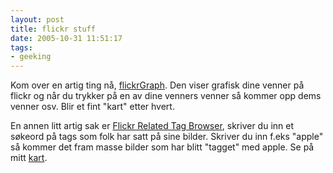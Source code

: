 ```yaml
---
layout: post
title: flickr stuff
date: 2005-10-31 11:51:17
tags: 
- geeking
---
```


Kom over en artig ting nå, <a href="http://www.marumushi.com/apps/flickrgraph/">flickrGraph</a>. 
Den viser grafisk dine venner på flickr og når du trykker på en av dine venners venner så 
kommer opp dems venner osv. Blir et fint "kart" etter hvert. 

En annen litt artig sak er <a href="http://www.airtightinteractive.com/projects/related_tag_browser/app/">Flickr Related Tag Browser</a>, 
skriver du inn et søkeord på tags som folk har satt på sine bilder. Skriver du inn f.eks 
"apple" så kommer det fram masse bilder som har blitt "tagget" med apple. Se på mitt 
<a href="http://www.marumushi.com/apps/flickrgraph/flickrgraph.cfm?q=sakarias">kart</a>.
